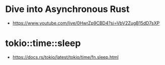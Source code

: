 # Dive into Asynchronous Rust

- https://www.youtube.com/live/0HwrZp9CBD4?si=VbV2ZugB15dD7sXP

# tokio::time::sleep
- https://docs.rs/tokio/latest/tokio/time/fn.sleep.html